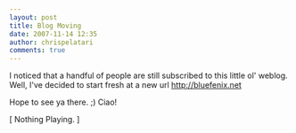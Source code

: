 ```yaml
---
layout: post
title: Blog Moving
date: 2007-11-14 12:35
author: chrispelatari
comments: true
---
```


<p>I noticed that a handful of people are still subscribed to this little ol' 
weblog. Well, I've decided to start fresh at a new url <a href="http://bluefenix.net">http://bluefenix.net</a> </p>
<p>Hope to see ya there. ;) Ciao!</p>[ Nothing Playing. ] 
<p></p>
